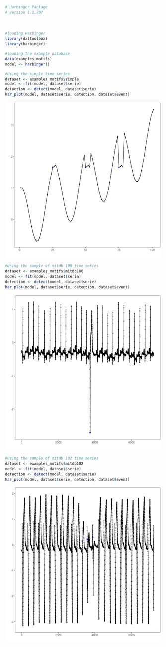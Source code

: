 
``` r
# Harbinger Package
# version 1.1.707



#loading Harbinger
library(daltoolbox)
library(harbinger) 
```


``` r
#loading the example database
data(examples_motifs)
model <- harbinger()
```


``` r
#Using the simple time series 
dataset <- examples_motifs$simple
model <- fit(model, dataset$serie)
detection <- detect(model, dataset$serie)
har_plot(model, dataset$serie, detection, dataset$event)
```

![plot of chunk unnamed-chunk-3](fig/examples_motifs/unnamed-chunk-3-1.png)


``` r
#Using the sample of mitdb 100 time series 
dataset <- examples_motifs$mitdb100
model <- fit(model, dataset$serie)
detection <- detect(model, dataset$serie)
har_plot(model, dataset$serie, detection, dataset$event)
```

![plot of chunk unnamed-chunk-4](fig/examples_motifs/unnamed-chunk-4-1.png)


``` r
#Using the sample of mitdb 102 time series 
dataset <- examples_motifs$mitdb102
model <- fit(model, dataset$serie)
detection <- detect(model, dataset$serie)
har_plot(model, dataset$serie, detection, dataset$event)
```

![plot of chunk unnamed-chunk-5](fig/examples_motifs/unnamed-chunk-5-1.png)


